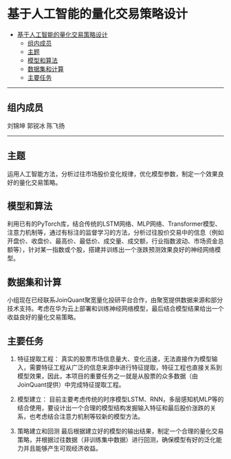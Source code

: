 # 基于人工智能的量化交易策略设计

- [基于人工智能的量化交易策略设计](#基于人工智能的量化交易策略设计)
  - [组内成员](#组内成员)
  - [主题](#主题)
  - [模型和算法](#模型和算法)
  - [数据集和计算](#数据集和计算)
  - [主要任务](#主要任务)

---

## 组内成员
<div style="center">
刘锦坤 郭锐冰 陈飞扬
</div>

---

## 主题

运用人工智能方法，分析过往市场股价变化规律，优化模型参数，制定一个效果良好的量化交易策略。

## 模型和算法

利用已有的PyTorch库，结合传统的LSTM网络、MLP网络、Transformer模型、注意力机制等，通过有标注的监督学习的方法，分析过往股价交易中的信息（例如开盘价、收盘价、最高价、最低价、成交量、成交额，行业指数波动、市场资金总额等），针对某一指数或个股，搭建并训练出一个涨跌预测效果良好的神经网络模型。

## 数据集和计算

小组现在已经联系JoinQuant聚宽量化投研平台合作，由聚宽提供数据来源和部分技术支持。考虑在华为云上部署和训练神经网络模型，最后结合模型结果给出一个收益良好的量化交易策略。

##  主要任务

1. 特征提取工程：
真实的股票市场信息量大、变化迅速，无法直接作为模型输入，需要特征工程从广泛的信息来源中进行特征提取，特征工程也直接关系到模型效果，因此，本项目的重要任务之一就是从股票的众多数据（由JoinQuant提供）中完成特征提取工程。

2. 模型建立：
目前主要考虑传统的时序模型LSTM、RNN，多层感知机MLP等的结合使用，要设计出一个合理的模型结构发掘输入特征和最后股价涨跌的关系，也考虑结合注意力机制等较新的模型方法。

3. 策略建立和回测
最后根据建立好的模型的输出结果，制定一个合理的量化交易策略，并根据过往数据（非训练集中数据）进行回测，确保模型有好的泛化能力并且能够产生可观经济收益。